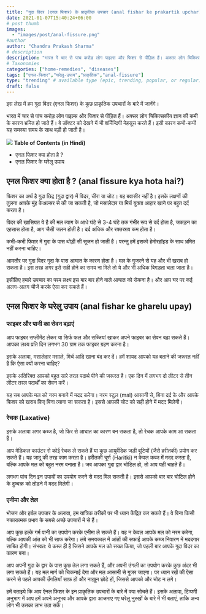 ```yaml
---
title: "गुदा विदर (एनल फिशर) के प्राकृतिक उपचार (anal fishar ke prakartik upchar)"
date: 2021-01-07T15:40:24+06:00
# post thumb
images:
  - "images/post/anal-fissure.png"
#author
author: "Chandra Prakash Sharma"
# description
description: "भारत में चार से पांच करोड़ लोग पाइल्स और फिशर से पीड़ित हैं। अक्सर लोग चिकित्सकीय ज्ञान की कमी के कारण भ्रमित हो जाते हैं। इस लेख में हम गुदा विदर (एनल फिशर) के कुछ प्राकृतिक उपचारों के बारे में जानेंगे।"
# Taxonomies
categories: ["home-remedies", "diseases"]
tags: ["एनल-फिशर","घरेलु-उपाय","प्राकृतिक","anal-fissure"]
type: "trending" # available type (epic, trending, popular, or regular)
draft: false
---
```


इस लेख में हम गुदा विदर (एनल फिशर) के कुछ प्राकृतिक उपचारों के बारे में जानेंगे।

भारत में चार से पांच करोड़ लोग पाइल्स और फिशर से पीड़ित हैं। अक्सर लोग चिकित्सकीय ज्ञान की कमी के कारण भ्रमित हो जाते हैं। वे डॉक्टर को देखने में भी शर्मिन्दिगी मेहसूस करते हैं। इसी कारन कभी-कभी यह समस्या समय के साथ बड़ी हो जाती है।

<div class="toc-mak">
<img src="../../../images/pencil.png">
<b>Table of Contents (in Hindi)</b>
<ul>
<li>एनल फिशर क्या होता है ?</li>
<li>एनल फिशर के घरेलु उपाय</li>
</ul>
</div>

## एनल फिशर क्या होता है ? (anal fissure kya hota hai?)

फिशर का अर्थ है गुदा छिद्र (गुदा द्वार) में विदर, चीरा या चोट। यह बवासीर नहीं है। इसके लक्षणों की तुलना आपके मुंह केअल्सर से की जा सकती है, जो मसालेदार या मिर्च युक्ता आहार खाने पर बहुत दर्द करता है।

विदर की खासियत ये है की मल त्याग के आधे घंटे से 3-4 घंटे तक गंभीर रूप से दर्द होता है, जकड़न का एहसास होता है, आग जैसी जलन होती है। दर्द अधिक और रक्तस्राव कम होता है।

कभी-कभी फिशर में गुदा के पास थोड़ी सी सूजन हो जाती है। परन्तु हमें इसको हेमोरहॉइड के साथ भ्रमित नहीं करना चाहिए।

आमतौर पर गुदा विदर गुदा के पास आघात के कारण होता है। मल के गुजरने से यह और भी खराब हो सकता है। इस तरह अगर इसे सही होने का समय ना मिले तो ये और भी अधिक बिगड़ता चला जाता है।  

इसीलिए हमारे उपचार का परम लक्ष्य इस बार बार होने वाले आघात को रोकना है। और आप घर पर कई अलग-अलग चीजें करके ऐसा कर सकते हैं।

## एनल फिशर के घरेलु उपाय (anal fishar ke gharelu upay)

### फाइबर और पानी का सेवन बढ़ाएं

आप फाइबर सप्लीमेंट लेकर या सिर्फ फल और सब्जियां खाकर अपने फाइबर का सेवन बढ़ा सकते हैं। आपका लक्ष्य प्रति दिन लगभग 30 ग्राम तक फाइबर ग्रहण करना है।

इसके अलावा, मसालेदार मसाले, मिर्च आदि खाना बंद कर दें। हमें शायद आपको यह बताने की जरूरत नहीं है कि ऐसा क्यों करना चाहिए?

इसके अतिरिक्त आपको बहुत सारे तरल पदार्थ पीने की जरूरत है। एक दिन में लगभग दो लीटर से तीन लीटर तरल पदार्थों का सेवन करें।

यह सब आपके मल को नरम बनाने में मदद करेगा। नरम स्टूल (mal) आसानी से, बिना दर्द के और आपके फिशर को खराब किए बिना त्यागा जा सकता है। इससे आपकी चोट को सही होने में मदद मिलेगी।

### रेचक (Laxative)

इसके अलावा अगर कब्ज है, जो फिर से आघात का कारण बन सकता है, तो रेचक आपके काम आ सकता है।

आप मेडिकल  काउंटर से कोई रेचक ले सकते हैं या कुछ आयुर्वेदिक जड़ी बूटियों (जैसे हरीतकी) प्रयोग कर सकते हैं। यह जादू की तरह काम करता है। हरीतकी चूर्ण (Haritki) न केवल कब्ज में मदद करता है, बल्कि आपके मल को बहुत नरम बनाता है। जब आपका गुदा द्वार चोटिल हो, तो आप यही चाहते हैं।

लगभग पांच दिन इन उपायों का उपयोग करने से मदद मिल सकती है। इससे आपको बार बार चोटिल होने के दुष्चक्र को तोड़ने में मदद मिलेगी।

### एनीमा और तेल

भोजन और हर्बल उपचार के अलावा, हम यांत्रिक तरीकों पर भी ध्यान केंद्रित कर सकते हैं। वे बिना किसी नकारात्मक प्रभाव के सबसे अच्छे उपचारों में से हैं। 

आप कुछ हल्के गर्म पानी का उपयोग करके एनीमा ले सकते हैं। यह न केवल आपके मल को नरम करेगा, बल्कि आपकी आंत को भी साफ करेगा। लंबे समयकाल में आंतों की सफाई आपके कब्ज निवारण में मददगार साबित होगी। संभवत: ये कब्ज ही है जिसने आपके मल को सख्त किया, जो पहली बार आपके गुदा विदर का कारण बना।

आप अपनी गुदा के द्वार के पास कुछ तेल लगा सकते हैं, और अपनी उंगली का उपयोग करके कुछ अंदर भी लगा सकते हैं। यह मल मार्ग को चिकनाई देगा और मल आसानी से गुजर जाएगा। पर ध्यान रखें की ऐसा करने से पहले आपकी उँगलियाँ साफ़ हों और नाख़ून छोटे हों, जिससे आपको और चोट न लगे। 

हमें बताइये कि आप ऐनल फिशर के इन प्राकृतिक उपचारों के बारे में क्या सोचते हैं। इसके अलावा, टिप्पणी अनुभाग में आप हमें अपने अनुभव और आपके द्वारा आजमाए गए घरेलु नुस्खों के बारे में भी बताएं, ताकि अन्य लोग भी उसका लाभ उठा सकें।

